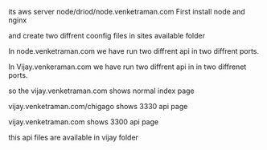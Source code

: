 its aws server node/driod/node.venketraman.com
First install node and nginx



and create two diffrent coonfig files in sites available folder

In node.venketraman.com we have run two diffrent api in two diffrent ports.






In Vijay.venkeraman.com we have run two diffrent api in in two diffrenet ports.

so the vijay.venketraman.com shows normal index page


vijay.venketraman.com/chigago shows 3330 api page


vijay.venketraman.com shows 3300 api page



this api files are available in vijay folder
